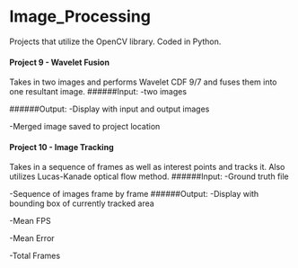 # Image_Processing
Projects that utilize the OpenCV library. Coded in Python.

#### Project 9 - Wavelet Fusion
Takes in two images and performs Wavelet CDF 9/7 and fuses them into one resultant image.
######Input: 
  -two images 

######Output:
  -Display with input and output images
  
  -Merged image saved to project location

#### Project 10 - Image Tracking
Takes in a sequence of frames as well as interest points and tracks it.
Also utilizes Lucas-Kanade optical flow method.
######Input: 
  -Ground truth file
  
  -Sequence of images frame by frame
######Output:
  -Display with bounding box of currently tracked area
  
  -Mean FPS
  
  -Mean Error
  
  -Total Frames
